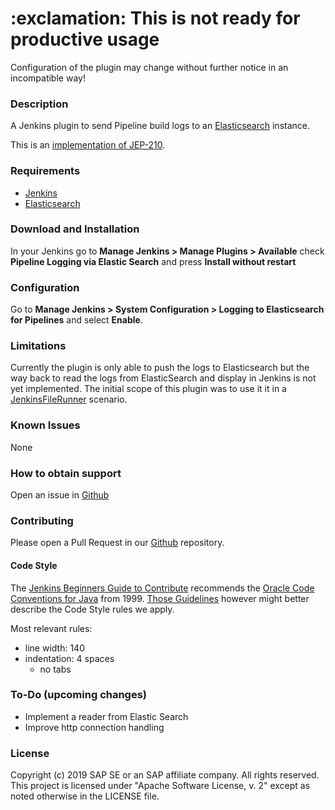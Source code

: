 <h1> :exclamation: This is not ready for productive usage</h1>

Configuration of the plugin may change without further notice in an incompatible way!

### Description

A Jenkins plugin to send Pipeline build logs to an [Elasticsearch](https://www.elastic.co/products/elasticsearch) instance.

This is an [implementation of JEP-210](https://github.com/jenkinsci/jep/blob/master/jep/210/README.adoc).


### Requirements

 - [Jenkins](https://jenkins.io/)
 - [Elasticsearch](https://www.elastic.co/products/elasticsearch)

### Download and Installation

In your Jenkins go to **Manage Jenkins > Manage Plugins > Available** check **Pipeline Logging via Elastic Search** and press **Install without restart**

### Configuration

Go to **Manage Jenkins > System Configuration > Logging to Elasticsearch for Pipelines** and select **Enable**.

### Limitations

Currently the plugin is only able to push the logs to Elasticsearch but the way back to read the logs from ElasticSearch and display in Jenkins is not yet implemented.
The initial scope of this plugin was to use it it in a [JenkinsFileRunner](https://github.com/jenkinsci/jenkinsfile-runner) scenario.


### Known Issues

None

### How to obtain support

Open an issue in [Github](https://github.com/sap/pipeline-elasticsearch-logs-plugin/issues)

### Contributing

Please open a Pull Request in our [Github](https://github.com/sap/elasticsearch-logs-plugin) repository.

#### Code Style

The [Jenkins Beginners Guide to Contribute](https://wiki.jenkins.io/display/JENKINS/Beginners+Guide+to+Contributing#BeginnersGuidetoContributing-CodeStyle) recommends the [Oracle Code Conventions for Java](http://www.oracle.com/technetwork/java/codeconvtoc-136057.html) from 1999.
[Those Guidelines](https://wiki.jenkins.io/display/JENKINS/Code+Style+Guidelines) however might better describe the Code Style rules we apply.

Most relevant rules:
- line width: 140
- indentation: 4 spaces
    - no tabs

### To-Do (upcoming changes)

- Implement a reader from Elastic Search
- Improve http connection handling

### License

Copyright (c) 2019 SAP SE or an SAP affiliate company. All rights reserved.
This project is licensed under "Apache Software License, v. 2" except as noted otherwise in the LICENSE file.
